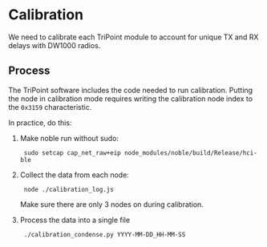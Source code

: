 Calibration
===========

We need to calibrate each TriPoint module to account for unique TX and RX
delays with DW1000 radios.


Process
-------

The TriPoint software includes the code needed to run calibration. Putting
the node in calibration mode requires writing the calibration node index
to the `0x3159` characteristic.

In practice, do this:

1. Make noble run without sudo:

        sudo setcap cap_net_raw+eip node_modules/noble/build/Release/hci-ble

2. Collect the data from each node:

        node ./calibration_log.js

    Make sure there are only 3 nodes on during calibration.

3. Process the data into a single file

        ./calibration_condense.py YYYY-MM-DD_HH-MM-SS


